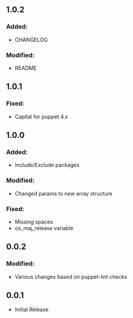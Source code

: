 ## 1.0.2

### Added:

 - CHANGELOG
 
### Modified:

 - README
 
## 1.0.1

### Fixed:

 - Capital for puppet 4.x

## 1.0.0
 
### Added:

 - Include/Exclude packages
 
### Modified:

 - Changed params to new array structure
 
### Fixed:

 - Missing spaces
 - os_maj_release variable

## 0.0.2

### Modified:

 - Various changes based on puppet-lint checks

## 0.0.1

 - Initial Release
